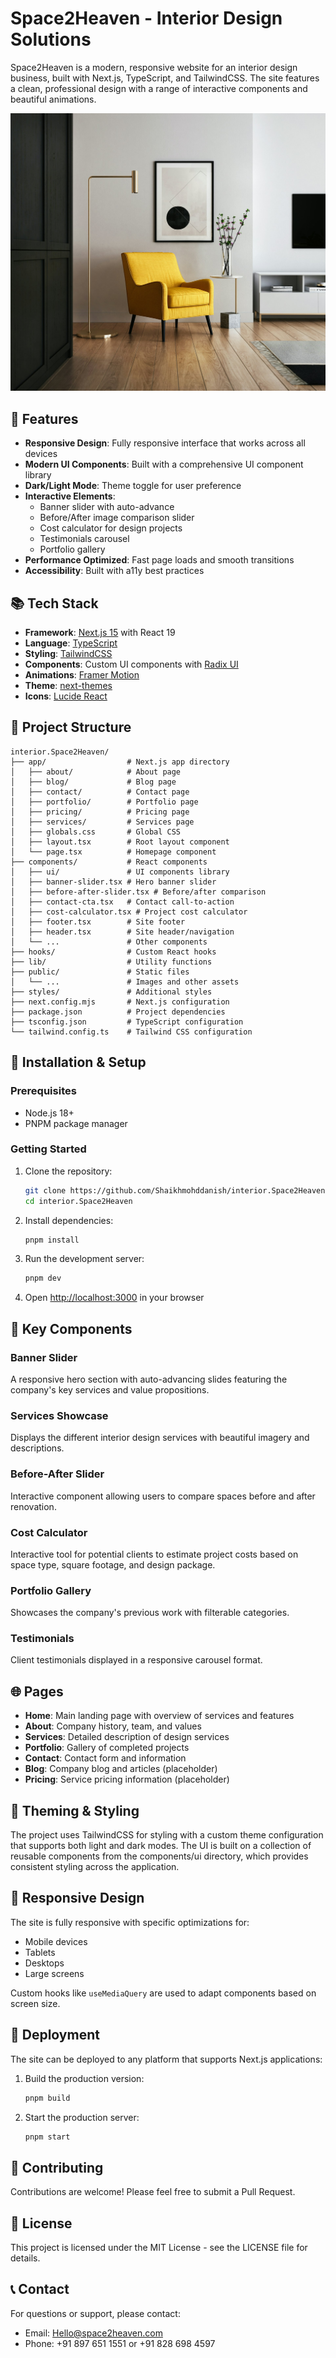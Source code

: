 # Space2Heaven - Interior Design Solutions

Space2Heaven is a modern, responsive website for an interior design business, built with Next.js, TypeScript, and TailwindCSS. The site features a clean, professional design with a range of interactive components and beautiful animations.

![Space2Heaven](/public/hero-1.jpg)

## 🚀 Features

- **Responsive Design**: Fully responsive interface that works across all devices
- **Modern UI Components**: Built with a comprehensive UI component library 
- **Dark/Light Mode**: Theme toggle for user preference
- **Interactive Elements**:
  - Banner slider with auto-advance
  - Before/After image comparison slider
  - Cost calculator for design projects
  - Testimonials carousel
  - Portfolio gallery
- **Performance Optimized**: Fast page loads and smooth transitions
- **Accessibility**: Built with a11y best practices

## 📚 Tech Stack

- **Framework**: [Next.js 15](https://nextjs.org/) with React 19
- **Language**: [TypeScript](https://www.typescriptlang.org/)
- **Styling**: [TailwindCSS](https://tailwindcss.com/)
- **Components**: Custom UI components with [Radix UI](https://www.radix-ui.com/)
- **Animations**: [Framer Motion](https://www.framer.com/motion/)
- **Theme**: [next-themes](https://github.com/pacocoursey/next-themes)
- **Icons**: [Lucide React](https://lucide.dev/)

## 📂 Project Structure

```
interior.Space2Heaven/
├── app/                  # Next.js app directory
│   ├── about/            # About page
│   ├── blog/             # Blog page
│   ├── contact/          # Contact page  
│   ├── portfolio/        # Portfolio page
│   ├── pricing/          # Pricing page
│   ├── services/         # Services page
│   ├── globals.css       # Global CSS
│   ├── layout.tsx        # Root layout component
│   └── page.tsx          # Homepage component
├── components/           # React components
│   ├── ui/               # UI components library
│   ├── banner-slider.tsx # Hero banner slider
│   ├── before-after-slider.tsx # Before/after comparison
│   ├── contact-cta.tsx   # Contact call-to-action
│   ├── cost-calculator.tsx # Project cost calculator
│   ├── footer.tsx        # Site footer
│   ├── header.tsx        # Site header/navigation
│   └── ...               # Other components
├── hooks/                # Custom React hooks
├── lib/                  # Utility functions
├── public/               # Static files
│   └── ...               # Images and other assets
├── styles/               # Additional styles
├── next.config.mjs       # Next.js configuration
├── package.json          # Project dependencies
├── tsconfig.json         # TypeScript configuration
└── tailwind.config.ts    # Tailwind CSS configuration
```

## 🔧 Installation & Setup

### Prerequisites

- Node.js 18+ 
- PNPM package manager

### Getting Started

1. Clone the repository:
   ```bash
   git clone https://github.com/Shaikhmohddanish/interior.Space2Heaven.git
   cd interior.Space2Heaven
   ```

2. Install dependencies:
   ```bash
   pnpm install
   ```

3. Run the development server:
   ```bash
   pnpm dev
   ```

4. Open [http://localhost:3000](http://localhost:3000) in your browser

## 🧠 Key Components

### Banner Slider
A responsive hero section with auto-advancing slides featuring the company's key services and value propositions.

### Services Showcase
Displays the different interior design services with beautiful imagery and descriptions.

### Before-After Slider
Interactive component allowing users to compare spaces before and after renovation.

### Cost Calculator
Interactive tool for potential clients to estimate project costs based on space type, square footage, and design package.

### Portfolio Gallery
Showcases the company's previous work with filterable categories.

### Testimonials
Client testimonials displayed in a responsive carousel format.

## 🌐 Pages

- **Home**: Main landing page with overview of services and features
- **About**: Company history, team, and values
- **Services**: Detailed description of design services
- **Portfolio**: Gallery of completed projects
- **Contact**: Contact form and information
- **Blog**: Company blog and articles (placeholder)
- **Pricing**: Service pricing information (placeholder)

## 🎨 Theming & Styling

The project uses TailwindCSS for styling with a custom theme configuration that supports both light and dark modes. The UI is built on a collection of reusable components from the components/ui directory, which provides consistent styling across the application.

## 📱 Responsive Design

The site is fully responsive with specific optimizations for:
- Mobile devices
- Tablets
- Desktops
- Large screens

Custom hooks like `useMediaQuery` are used to adapt components based on screen size.

## 🚀 Deployment

The site can be deployed to any platform that supports Next.js applications:

1. Build the production version:
   ```bash
   pnpm build
   ```

2. Start the production server:
   ```bash
   pnpm start
   ```

## 🤝 Contributing

Contributions are welcome! Please feel free to submit a Pull Request.

## 📄 License

This project is licensed under the MIT License - see the LICENSE file for details.

## 📞 Contact

For questions or support, please contact:
- Email: Hello@space2heaven.com
- Phone: +91 897 651 1551 or +91 828 698 4597